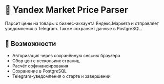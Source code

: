 # 🛒 Yandex Market Price Parser

Парсит цены на товары с бизнес-аккаунта Яндекс.Маркета и отправляет уведомления в Telegram. Также сохраняет данные в PostgreSQL.

## 🚀 Возможности
- Авторизация через сохранённую сессию браузера
- Сбор цен с нескольких страниц
- Расчёт софинансирования
- Сохранение в PostgreSQL
- Telegram-уведомления о старте и завершении




